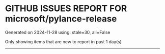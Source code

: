 
# GITHUB ISSUES REPORT FOR microsoft/pylance-release


Generated on 2024-11-28 using: stale=30, all=False


Only showing items that are new to report in past 1 day(s)


---




















